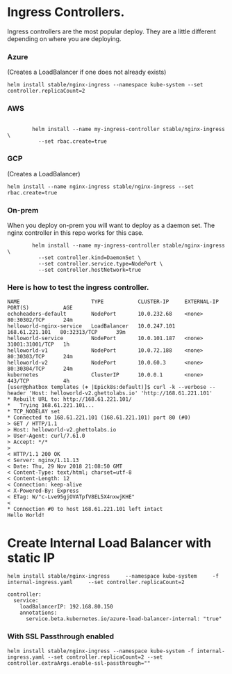 # Ingress Controllers.

Ingress controllers are the most popular deploy. They are a little different depending on where you are deploying.



### Azure
(Creates a LoadBalancer if one does not already exists)
```
helm install stable/nginx-ingress --namespace kube-system --set controller.replicaCount=2
```

### AWS
```

        helm install --name my-ingress-controller stable/nginx-ingress \
          --set rbac.create=true
```

### GCP

(Creates a LoadBalancer)
```
helm install --name nginx-ingress stable/nginx-ingress --set rbac.create=true
```

### On-prem

When you deploy on-prem you will want to deploy as a daemon set.
The nginx controller in this repo works for this case.

```
        helm install --name my-ingress-controller stable/nginx-ingress \
          --set controller.kind=DaemonSet \
          --set controller.service.type=NodePort \
          --set controller.hostNetwork=true
  ```



### Here is how to test the ingress controller.

```[user@phatbox templates (⎈ |Epick8s:default)]$ kubectl get services
NAME                       TYPE           CLUSTER-IP     EXTERNAL-IP      PORT(S)           AGE
echoheaders-default        NodePort       10.0.232.68    <none>           80:30302/TCP      24m
helloworld-nginx-service   LoadBalancer   10.0.247.101   168.61.221.101   80:32313/TCP      39m
helloworld-service         NodePort       10.0.101.187   <none>           31001:31001/TCP   1h
helloworld-v1              NodePort       10.0.72.188    <none>           80:30303/TCP      24m
helloworld-v2              NodePort       10.0.60.3      <none>           80:30304/TCP      24m
kubernetes                 ClusterIP      10.0.0.1       <none>           443/TCP           4h
[user@phatbox templates (⎈ |Epick8s:default)]$ curl -k --verbose --header 'Host: helloworld-v2.ghettolabs.io' 'http://168.61.221.101'
* Rebuilt URL to: http://168.61.221.101/
*   Trying 168.61.221.101...
* TCP_NODELAY set
* Connected to 168.61.221.101 (168.61.221.101) port 80 (#0)
> GET / HTTP/1.1
> Host: helloworld-v2.ghettolabs.io
> User-Agent: curl/7.61.0
> Accept: */*
> 
< HTTP/1.1 200 OK
< Server: nginx/1.11.13
< Date: Thu, 29 Nov 2018 21:08:50 GMT
< Content-Type: text/html; charset=utf-8
< Content-Length: 12
< Connection: keep-alive
< X-Powered-By: Express
< ETag: W/"c-Lve95gjOVATpfV8EL5X4nxwjKHE"
< 
* Connection #0 to host 168.61.221.101 left intact
Hello World!

```

# Create Internal Load Balancer with static IP

```helm install stable/nginx-ingress     --namespace kube-system     -f internal-ingress.yaml     --set controller.replicaCount=2```

```[user@phatbox internal_nginx_controller (⎈ |uscd-dev4-aks:default)]$ cat internal-ingress.yaml 
controller:
  service:
    loadBalancerIP: 192.168.80.150 
    annotations:
      service.beta.kubernetes.io/azure-load-balancer-internal: "true"
```

### With SSL Passthrough enabled

```
helm install stable/nginx-ingress --namespace kube-system -f internal-ingress.yaml --set controller.replicaCount=2 --set controller.extraArgs.enable-ssl-passthrough=""
```
